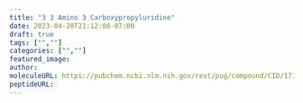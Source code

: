 ```yaml
---
title: "3 3 Amino 3 Carboxypropyluridine"
date: 2023-04-20T21:12:08-07:00
draft: true
tags: ["",""]
categories: ["",""]
featured_image: 
author: 
moleculeURL: https://pubchem.ncbi.nlm.nih.gov/rest/pug/compound/CID/171198/record/SDF/?record_type=3d&response_type=display
peptideURL:
---
```

